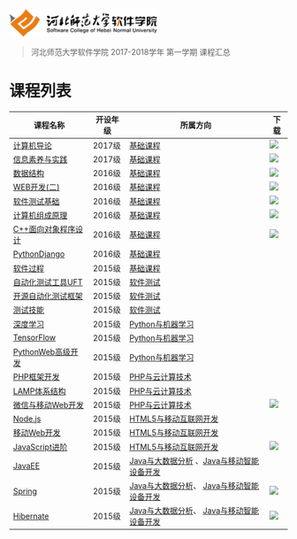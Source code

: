 <img src="./image/logo.png" height="50" /> 

> 河北师范大学软件学院 2017-2018学年 第一学期 课程汇总


# 课程列表

|课程名称|开设年级|所属方向|下载|
|-------|-------|-------|-------|
|[计算机导论](https://github.com/edu2act/course-computerIntroduction/tree/2017-2018-1st)|2017级|[基础课程](./基础课程/)|[![](https://img.shields.io/badge/term-2017--2018--1st-green.svg)](https://github.com/edu2act/course-computerIntroduction/releases/tag/2017-2018-1st)|
|[信息素养与实践](https://github.com/edu2act/course-informationliteracy/tree/2017-2018-1st)|2017级|[基础课程](./基础课程/)|[![](https://img.shields.io/badge/term-2017--2018--1st-green.svg)](https://github.com/edu2act/course-informationliteracy/releases/tag/2017-2018-1st)|
|[数据结构](https://github.com/edu2act/course-datastructure/tree/2017-2018-1st)|2016级|[基础课程](./基础课程/)|[![](https://img.shields.io/badge/term-2017--2018--1st-green.svg)](https://github.com/edu2act/course-datastructure/releases/tag/2017-2018-1st)|
|[WEB开发(二)](https://github.com/edu2act/course-web2/tree/2017-2018-1st)|2016级|[基础课程](./基础课程/)|[![](https://img.shields.io/badge/term-2017--2018--1st-green.svg)](https://github.com/edu2act/course-web2/releases/tag/2017-2018-1st)|
|[软件测试基础](https://github.com/edu2act/course-foundation-software-tesing/tree/2017-2018-1st)|2016级|[基础课程](./基础课程/)|[![](https://img.shields.io/badge/term-2017--2018--1st-green.svg)](https://github.com/edu2act/course-foundation-software-tesing/releases/tag/2017-2018-1st)|
|[计算机组成原理](https://github.com/edu2act/course-computer-organization/tree/2017-2018-1st)|2016级|[基础课程](./基础课程/)|[![](https://img.shields.io/badge/term-2017--2018--1st-green.svg)](https://github.com/edu2act/course-computer-organization/releases/tag/2017-2018-1st)|
|[C++面向对象程序设计](https://github.com/edu2act/course-cpp/tree/2017-2018-1st)|2016级|[基础课程](./基础课程/)|[![](https://img.shields.io/badge/term-2017--2018--1st-green.svg)](https://github.com/edu2act/course-cpp/releases/tag/2017-2018-1st)|
|[PythonDjango](https://github.com/edu2act/2017-2018_1st_PythonDjango)|2016级|[基础课程](./基础课程/)| |
|[软件过程](https://github.com/edu2act/2017-2018_1st_softwarprocess)|2015级|[基础课程](./基础课程/)| |
|[自动化测试工具UFT](https://github.com/edu2act/course-uft)|2015级|[软件测试](./软件测试/)| |
|[开源自动化测试框架](https://github.com/edu2act/2017-2018_1st_WebDriver)|2015级|[软件测试](./软件测试/)| |
|[测试技能](https://github.com/edu2act/2017-2018_1st_Testing-technique)|2015级|[软件测试](./软件测试/)| |
|[深度学习](https://github.com/edu2act/2017-2018_1st_DeepLearning)|2015级|[Python与机器学习](./Python与机器学习/)| |
|[TensorFlow](https://github.com/edu2act/2017-2018_1st_TensorFlow)|2015级|[Python与机器学习](./Python与机器学习/)| |
|[PythonWeb高级开发](https://github.com/edu2act/2017-2018_1st_Python_Web)|2015级|[Python与机器学习](./Python与机器学习/)| |
|[PHP框架开发](https://github.com/edu2act/2017-2018_1st_PHP-Framework-Development)|2015级|[PHP与云计算技术](./PHP与云计算技术/)| |
|[LAMP体系结构](https://github.com/edu2act/2017-2018_1st_LAMP)|2015级|[PHP与云计算技术](./PHP与云计算技术/)| |
|[微信与移动Web开发](https://github.com/edu2act/course-wechat-web-programming)|2015级|[PHP与云计算技术](./PHP与云计算技术/)|[![](https://img.shields.io/badge/term-2017--2018--1st-green.svg)](https://github.com/edu2act/course-wechat-web-programming/releases/tag/2017-2018-1st)|
|[Node.js](https://github.com/edu2act/2017-2018_1st_node.js)|2015级|[HTML5与移动互联网开发](./HTML5与移动互联网开发)| |
|[移动Web开发](https://github.com/edu2act/2017-2018_1st_MobileWeb)|2015级|[HTML5与移动互联网开发](./HTML5与移动互联网开发)| |
|[JavaScript进阶](https://github.com/edu2act/course-javascript-advanced/tree/2017-2018-1st)|2015级|[HTML5与移动互联网开发](./HTML5与移动互联网开发)|[![](https://img.shields.io/badge/term-2017--2018--1st-green.svg)](https://github.com/edu2act/course-javascript-advanced/releases/tag/2017-2018-1st)|
|[JavaEE](https://github.com/edu2act/2017-2018_1st_JavaEE)|2015级|[Java与大数据分析](./Java与大数据分析/) 、[Java与移动智能设备开发](./Java与移动智能设备开发)| |
|[Spring](https://github.com/edu2act/course-spring/tree/2017-2018-1st)|2015级|[Java与大数据分析](./Java与大数据分析/)、 [Java与移动智能设备开发](./Java与移动智能设备开发)|[![](https://img.shields.io/badge/term-2017--2018--1st-green.svg)](https://github.com/edu2act/course-spring/releases/tag/2017-2018-1st)|
|[Hibernate](https://github.com/edu2act/course-hibernate/tree/2017-2018-1st)|2015级|[Java与大数据分析](./Java与大数据分析/)、 [Java与移动智能设备开发](./Java与移动智能设备开发)|[![](https://img.shields.io/badge/term-2017--2018--1st-green.svg)](https://github.com/edu2act/course-hibernate/releases/tag/2017-2018-1st)|



<!--
- Java与大数据分析
- HTML5与移动互联网开发
- Java与移动智能设备开发
- PHP与云计算技术
- Python与机器学习
- 软件测试
-->